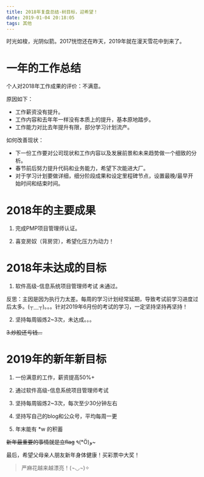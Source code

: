 ```yaml
---
title: 2018年复盘总结-树目标，迎希望！
date: 2019-01-04 20:18:05
tags: 其他
---
```


时光如梭，光阴似箭。2017恍惚还在昨天，2019年就在漫天雪花中到来了。

# 一年的工作总结

个人对2018年工作成果的评价：不满意。

原因如下：

- 工作薪资没有提升。
- 工作内容和去年年一样没有本质上的提升，基本原地踏步。
- 工作能力对比去年提升有限，部分学习计划流产。

如何改善现状：

- 下一份工作要对公司现状和工作内容以及发展前景和未来趋势做一个细致的分析。
- 春节前后努力提升代码和业务能力，希望下次能进大厂。
- 对于学习计划要做详细，细分阶段成果和设定里程碑节点，设置最晚/最早开始时间和结束时间。

# 2018年的主要成果

1. 完成PMP项目管理师认证。

2. 喜变房奴（背房贷），希望化压力为动力！

# 2018年未达成的目标

1. 软件高级-信息系统项目管理师考试 未通过。

反思：主因是因为执行力太差。每周的学习计划经常延期，导致考试前学习进度过后太多。(┬＿┬)。。。针对2019年6月份的考试的学习，一定坚持坚持再坚持！

2. 坚持每周锻炼2~3次，未达成。。。

~~3.炒股还亏钱...~~

# 2019年的新年新目标

1. 一份满意的工作，薪资提高50%+

2. 通过软件高级-信息系统项目管理师考试

3. 坚持每周锻炼2~3次，每次至少30分钟左右

4. 坚持写自己的blog和公众号，平均每周一更

5. 年末能有 *w 的积蓄

~~新年最重要的事情就是立flag~~ ٩(*Ӧ)و~

最后，希望父母亲人朋友新年身体健康！买彩票中大奖！

> 严麻花越来越漂亮！(¬◡¬)✧